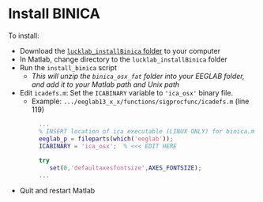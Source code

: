 # Install BINICA

To install:
- Download the [`lucklab_installBinica` folder](https://github.com/lucklab/lucklab_installBinica) to your computer
- In Matlab, change directory to the `lucklab_installBinica` folder
- Run the `install_binica` script
  - *This will unzip the `binica_osx_fat` folder into your EEGLAB folder, and add it to your Matlab path and Unix path*
- Edit `icadefs.m`:  Set the `ICABINARY` variable to `'ica_osx'` binary file.
  - Example: `.../eeglab13_x_x/functions/sigprocfunc/icadefs.m` (line 119)
    ```matlab
      ...
      % INSERT location of ica executable (LINUX ONLY) for binica.m below
      eeglab_p = fileparts(which('eeglab'));
      ICABINARY = 'ica_osx';  % <<< EDIT HERE
      
      try
         set(0,'defaultaxesfontsize',AXES_FONTSIZE);
      ...
      ```
- Quit and restart Matlab
